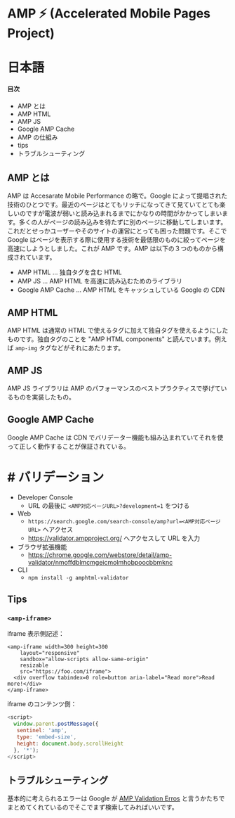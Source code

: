 # AMP ⚡ (Accelerated Mobile Pages Project)

# 日本語

#### 目次

- AMP とは
- AMP HTML
- AMP JS
- Google AMP Cache
- AMP の仕組み
- tips
- トラブルシューティング

## AMP とは

AMP は Accesarate Mobile Performance の略で。Google によって提唱された技術のひとつです。最近のページはとてもリッチになってきて見ていてとても楽しいのですが電波が弱いと読み込まれるまでにかなりの時間がかかってしまいます。多くの人がページの読み込みを待たずに別のページに移動してしまいます。これだとせっかユーザーやそのサイトの運営にとっても困った問題です。そこで Google はページを表示する際に使用する技術を最低限のものに絞ってページを高速にしようとしました。これが AMP です。AMP は以下の３つのものから構成されています。

* AMP HTML ... 独自タグを含む HTML
* AMP JS ... AMP HTML を高速に読み込むためのライブラリ
* Google AMP Cache ... AMP HTML をキャッシュしている Google の CDN

## AMP HTML

AMP HTML は通常の HTML で使えるタグに加えて独自タグを使えるようにしたものです。独自タグのことを "AMP HTML components" と読んでいます。例えば `amp-img` タグなどがそれにあたります。

## AMP JS

AMP JS ライブラリは AMP のパフォーマンスのベストプラクティスで挙げているものを実装したもの。

## Google AMP Cache 

Google AMP Cache は CDN でバリデーター機能も組み込まれていてそれを使って正しく動作することが保証されている。


 # # バリデーション

* Developer Console
  * URL の最後に `<AMP対応ページURL>?development=1` をつける
* Web 
  * `https://search.google.com/search-console/amp?url=<AMP対応ページURL>` へアクセス  
  * https://validator.ampproject.org/ へアクセスして URL を入力
* ブラウザ拡張機能
  * https://chrome.google.com/webstore/detail/amp-validator/nmoffdblmcmgeicmolmhobpoocbbmknc
* CLI
  * `npm install -g amphtml-validator`

## Tips

### `<amp-iframe>`

iframe 表示側記述：

```
<amp-iframe width=300 height=300
    layout="responsive"
    sandbox="allow-scripts allow-same-origin"
    resizable
    src="https://foo.com/iframe">
  <div overflow tabindex=0 role=button aria-label="Read more">Read more!</div>
</amp-iframe>
```

iframe のコンテンツ側：

```javascript
<script>
  window.parent.postMessage({
   sentinel: 'amp',
   type: 'embed-size',
   height: document.body.scrollHeight
  }, '*');
</script>
```

## トラブルシューティング

基本的に考えられるエラーは Google が [AMP Validation Erros](https://www.ampproject.org/docs/reference/validation_errors) と言うかたちでまとめてくれているのでそこでまず検索してみればいいです。



